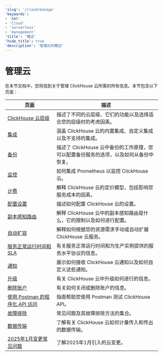 ```yaml
---
'slug': '/cloud/manage'
'keywords':
- 'AWS'
- 'Cloud'
- 'serverless'
- 'management'
'title': '概述'
'hide_title': true
'description': '管理云的概述'
---
```





# 管理云

在本节文档中，您将找到关于管理 ClickHouse 云所需的所有信息。本节包含以下页面：

| 页面                                                                  | 描述                                                                                                                                    |
|-----------------------------------------------------------------------|------------------------------------------------------------------------------------------------------------------------------------------------|
| [ClickHouse 云层级](/cloud/manage/cloud-tiers)           | 描述了不同的云层级、它们的功能以及选择适合您的层级时的考虑因素。                                            |
| [集成](/manage/integrations)                          | 涵盖 ClickHouse 云的内置集成、自定义集成以及不支持的集成。                                 |
| [备份](/cloud/manage/backups)                              | 描述了 ClickHouse 云中备份的工作原理，您可以配置备份服务的选项，以及如何从备份中恢复。 |
| [监控](/integrations/prometheus)                        | 如何集成 Prometheus 以监控 ClickHouse 云。                                                                              |
| [计费](/cloud/manage/billing/overview)                     | 解释 ClickHouse 云的定价模型，包括影响您服务成本的因素。                                   |
| [配置设置](/manage/settings)                      | 描述如何配置 ClickHouse 云的设置。                                                                                      |
| [副本感知路由](/manage/replica-aware-routing)        | 解释 ClickHouse 云中的副本感知路由是什么，它的限制以及如何进行配置。                                          |
| [自动扩容](/manage/scaling)                          | 解释如何根据您的资源需求手动或自动扩展 ClickHouse 云服务。                                   |
| [服务正常运行时间和 SLA](/cloud/manage/service-uptime)        | 有关服务正常运行时间和为生产实例提供的服务水平协议的信息。                                                |
| [通知](/cloud/notifications)                         | 展示如何接收 ClickHouse 云通知以及如何自定义这些通知。                                                          |
| [升级](/manage/updates)                                   | 有关 ClickHouse 云中升级如何进行的信息。                                                                                |
| [删除账户](/cloud/manage/close_account)                 | 有关如何关闭或删除账户的信息。                                                                             |
| [使用 Postman 的程序化 API 访问](/cloud/manage/postman) | 指南帮助您使用 Postman 测试 ClickHouse API。                                                                                     |
| [故障排除](/faq/troubleshooting)                       | 常见问题及其故障排除方法的集合。                                                                      |
| [数据传输](./network-data-transfer.mdx)                          | 了解有关 ClickHouse 云如何计量传入和传出的数据传输。                                                              |
| [2025年1月变更常见问题](./jan2025_faq/index.md)                        | 了解2025年1月引入的云变更。                                                                                      |
